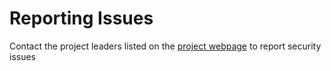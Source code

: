 # Reporting Issues

Contact the project leaders listed on the [project webpage](https://owasp.org/www-project-secure-by-design-framework/) to report security issues
